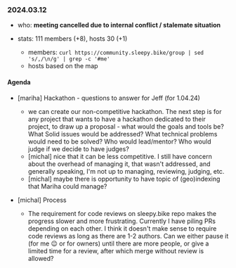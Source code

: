 ### 2024.03.12

* who: **meeting cancelled due to internal conflict / stalemate situation**

* stats: 111 members (+8), hosts 30 (+1)
    - members: `curl https://community.sleepy.bike/group | sed 's/,/\n/g' | grep -c '#me'`
    - hosts based on the map


#### Agenda

* [mariha] Hackathon - questions to answer for Jeff (for 1.04.24)
    * we can create our non-competitive hackathon. The next step is for any project that wants to have a hackathon dedicated to their project, to draw up a proposal - what would the goals and tools be? What Solid issues would be addressed? What technical problems would need to be solved? Who would lead/mentor? Who would judge if we decide to have judges?
    * [michal] nice that it can be less competitive. I still have concern about the overhead of managing it, that wasn't addressed, and generally speaking, I'm not up to managing, reviewing, judging, etc.
    * [michal] maybe there is opportunity to have topic of (geo)indexing that Mariha could manage?

* [michal] Process
    * The requirement for code reviews on sleepy.bike repo makes the progress slower and more frustrating. Currently I have piling PRs depending on each other. I think it doesn't make sense to require code reviews as long as there are 1-2 authors. Can we either pause it (for me :wink: or for owners) until there are more people, or give a limited time for a review, after which merge without review is allowed?
